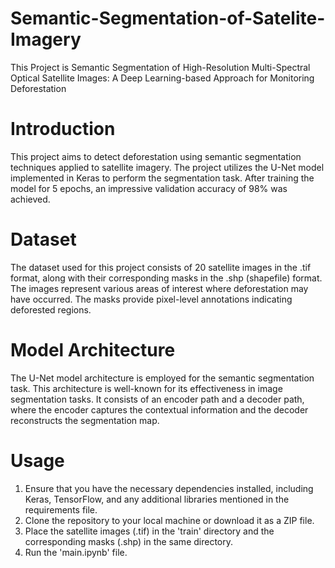 # Semantic-Segmentation-of-Satelite-Imagery
This Project is Semantic Segmentation of High-Resolution Multi-Spectral Optical Satellite Images: A Deep Learning-based Approach for Monitoring Deforestation

# Introduction
This project aims to detect deforestation using semantic segmentation techniques applied to satellite imagery. The project utilizes the U-Net model implemented in Keras to perform the segmentation task. After training the model for 5 epochs, an impressive validation accuracy of 98% was achieved.

# Dataset
The dataset used for this project consists of 20 satellite images in the .tif format, along with their corresponding masks in the .shp (shapefile) format. The images represent various areas of interest where deforestation may have occurred. The masks provide pixel-level annotations indicating deforested regions.

# Model Architecture
The U-Net model architecture is employed for the semantic segmentation task. This architecture is well-known for its effectiveness in image segmentation tasks. It consists of an encoder path and a decoder path, where the encoder captures the contextual information and the decoder reconstructs the segmentation map.

# Usage
1. Ensure that you have the necessary dependencies installed, including Keras, TensorFlow, and any additional libraries mentioned in the requirements file.
2. Clone the repository to your local machine or download it as a ZIP file.
3. Place the satellite images (.tif) in the 'train' directory and the corresponding masks (.shp) in the same directory.
4. Run the 'main.ipynb' file.
